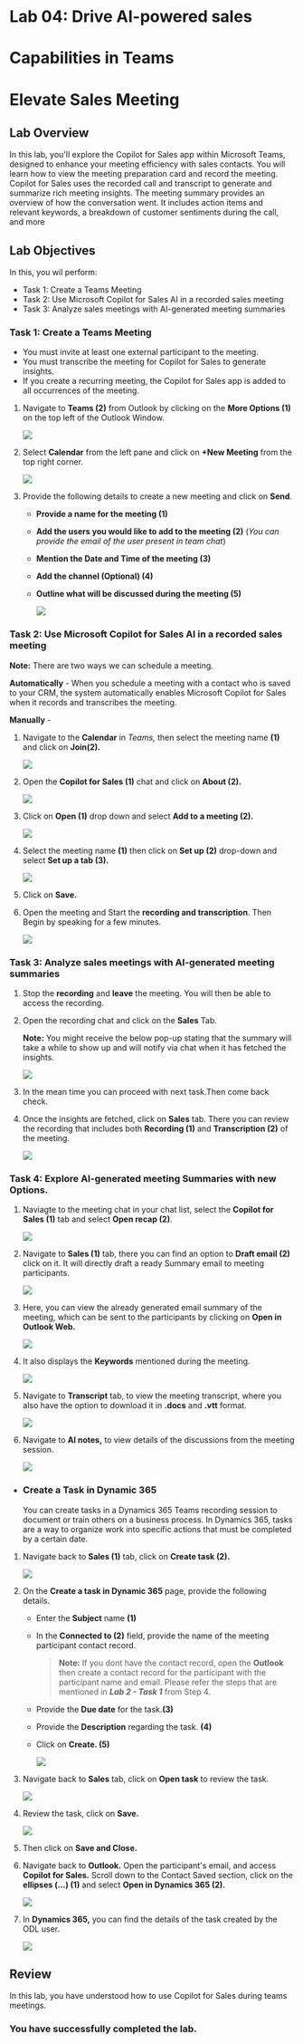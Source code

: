 # Lab 04: Drive AI-powered sales
# Capabilities in Teams 

# Elevate Sales Meeting 

## Lab Overview

In this lab, you'll explore the Copilot for Sales app within Microsoft Teams, designed to enhance your meeting efficiency with sales contacts. You will learn how to view the meeting preparation card and record the meeting. Copilot for Sales uses the recorded call and transcript to generate and summarize rich meeting insights. The meeting summary provides an overview of how the conversation went. It includes action items and relevant keywords, a breakdown of customer sentiments during the call, and more

## Lab Objectives

In this, you wil perform:

- Task 1: Create a Teams Meeting
- Task 2: Use Microsoft Copilot for Sales AI in a recorded sales meeting 
- Task 3: Analyze sales meetings with AI-generated meeting summaries

### Task 1: Create a Teams Meeting

- You must invite at least one external participant to the meeting.
- You must transcribe the meeting for Copilot for Sales to generate insights.
- If you create a recurring meeting, the Copilot for Sales app is added to all occurrences of the meeting.

1. Navigate to **Teams (2)** from Outlook by clicking on the **More Options (1)** on the top left of the Outlook Window.

   ![](../media/dc18.png)

1. Select **Calendar** from the left pane and click on **+New Meeting** from the top right corner.

   ![](../media/4-1.png)

1. Provide the following details to create a new meeting and click on **Send**.

      - **Provide a name for the meeting (1)**
      - **Add the users you would like to add to the meeting  (2)** (*You can provide the email of the user present in team chat*)
      - **Mention the Date and Time of the meeting (3)**
      - **Add the channel (Optional) (4)**
      - **Outline what will be discussed during the meeting (5)**

           ![](../media/details.png)

### Task 2: Use Microsoft Copilot for Sales AI in a recorded sales meeting 

**Note:** There are two ways we can schedule a meeting.

**Automatically** - When you schedule a meeting with a contact who is saved to your CRM, the system automatically enables Microsoft Copilot for Sales when it records and transcribes the meeting.

**Manually** - 

1. Navigate to the **Calendar** in *Teams,*  then select the meeting name **(1)** and click on **Join(2).** 

   ![](../media/dc19.png)

1. Open the **Copilot for Sales (1)** chat and click on **About (2).**

   ![](../media/dc23.png)

1. Click on **Open (1)** drop down and select **Add to a meeting (2).**  

   ![](../media/dc37.png)

1. Select the meeting name **(1)** then click on **Set up (2)** drop-down and select **Set up a tab (3).**

   ![](../media/dc21.png)

1. Click on **Save.** 

1. Open the meeting and Start the **recording and transcription**. Then Begin by speaking for a few minutes.

   ![](../media/4-10.png)

### Task 3: Analyze sales meetings with AI-generated meeting summaries

1. Stop the **recording** and **leave** the meeting. You will then be able to access the recording.

1. Open the recording chat and click on the **Sales** Tab.

      **Note:** You might receive the below pop-up stating that the summary will take a while to show up and will notify via chat when it has fetched the insights.

   ![](../media/dc75.png)

1. In the mean time you can proceed with next task.Then come back check.   

1. Once the insights are fetched, click on **Sales** tab. There you can review the recording that includes both **Recording (1)** and **Transcription (2)** of the meeting.

   ![](../media/dc49.png)

### Task 4: Explore AI-generated meeting Summaries with new Options.

1. Naviagte to the meeting chat in your chat list, select the **Copilot for Sales (1)** tab and select **Open recap (2)**.

   ![](../media/dc50.png)

1. Navigate to **Sales (1)** tab, there you can find an option to **Draft email (2)** click on it. It will directly draft a ready Summary email to meeting participants.

   ![](../media/dc61.png)

1. Here, you can view the already generated email summary of the meeting, which can be sent to the participants by clicking on **Open in Outlook Web.**

   ![](../media/dc62.png)

1. It also displays the **Keywords** mentioned during the meeting.

   ![](../media/dc63.png)

1. Navigate to **Transcript** tab, to view the meeting transcript, where you also have the option to download it in **.docs** and **.vtt** format.

   ![](../media/dc64.png)

1. Navigate to **AI notes,** to view details of the discussions from the meeting session.

   ![](../media/dc66.png)

- ### Create a Task in Dynamic 365   
   You can create tasks in a Dynamics 365 Teams recording session to document or train others on a business process.
   In Dynamics 365, tasks are a way to organize work into specific actions that must be completed by a certain date.

1. Navigate back to **Sales (1)** tab, click on **Create task (2).**

   ![](../media/dc67.png)

1. On the **Create a task in Dynamic 365** page, provide the following details.

   - Enter the **Subject** name **(1)**
   - In the **Connected to (2)** field, provide the name of the meeting participant contact record.
      >**Note:** If you dont have the contact record, open the **Outlook** then create a contact record for the participant with the participant name and email. Please refer the steps that are mentioned in ***Lab 2 - Task 1*** from Step 4.
   - Provide the **Due date** for the task.**(3)**
   - Provide the **Description** regarding the task. **(4)**
   - Click on **Create. (5)**

     ![](../media/dc68.png)

1. Navigate back to **Sales** tab, click on **Open task** to review the task.

   ![](../media/dc69.png)

1. Review the task, click on **Save.**  

   ![](../media/dc70.png)

1. Then click on **Save and Close.** 

1. Navigate back to **Outlook.** Open the participant's email, and access **Copilot for Sales.** Scroll down to the Contact Saved section, click on the **ellipses (...) (1)** and select **Open in Dynamics 365 (2).**

   ![](../media/dc72.png)

1. In **Dynamics 365,** you can find the details of the task created by the ODL user.

   ![](../media/dc74.png)


## Review

In this lab, you have understood how to use Copilot for Sales during teams meetings.

### You have successfully completed the lab.
